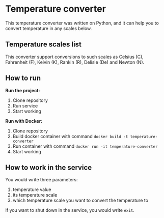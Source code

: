 # Temperature converter
This temperature converter was written on Python, and it can help you to convert temperature in any scales below.

## Temperature scales list
This converter support conversions to such scales as Celsius (C), Fahrenheit (F), Kelvin (K), Rankin (R), Delisle (De) and Newton (N).

## How to run 
**Run the project:**
1) Clone repository
2) Run service
3) Start working

**Run with Docker:**
1) Clone repository
2) Build docker container with command `docker build -t temperature-converter`
3) Run container with command `docker run -it temperature-converter`
4) Start working

## How to work in the service
You would write three parameters:
1) temperature value
2) its temperature scale
3) which temperature scale you want to convert the temperature to

If you want to shut down in the service, you would write `exit`. 
